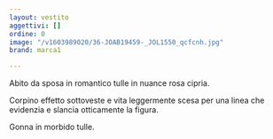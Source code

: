 ```yaml
---
layout: vestito
aggettivi: []
ordine: 0
image: "/v1603989020/36-JOAB19459-_JOL1550_qcfcnh.jpg"
brand: marca1

---
```

Abito da sposa in romantico tulle in nuance rosa cipria.

Corpino effetto sottoveste e vita leggermente scesa per una linea che evidenzia e slancia otticamente la figura.

Gonna in morbido tulle.